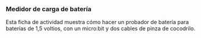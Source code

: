 ### Medidor de carga de batería

Esta ficha de actividad muestra cómo hacer un probador de batería para baterías de 1,5 voltios, con un micro:bit y dos cables de pinza de cocodrilo.
